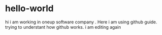 # hello-world
hi 
i am working in oneup software company .
Here i am using github guide.
trying to understant how github works. 
i am editing again
